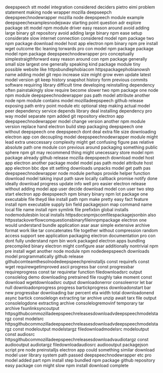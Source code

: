 deepspeech stt model integration considered deciders pietro eimi problem statement making node wrapper mozilla deepseepch deepspeechnodewrapper mozilla node deepspeech module example deepspeechexamplesnodejswav starting point question adr explore package stt model npm module driver easy reason around avoid adding large binary git repository avoid adding large binary npm ease setup considerate slow internet connection considered model npm package two npm package download model host app electron npm binary npm pre install wget outcome tbc leaning torwards pro con model npm package package model npm package deepspeechnodewrapper pro conceptually simplestraigthforward easy reason around con npm package generally small size largest one generally speaking kind package module tiny possible website like httpsbundlephobiacom httpspackagephobianowsh name adding model git repo increase size might grow even update latest model version git keep history snapshot history form previous commits software requiring library difficult time developing reinstalling dependency often painstakingly slow require become slower two npm package one node npm module deepspeechnodewrapper pas path model attribute another node npm module contains model mozilladeepspeech github release exposing path entry point module etc optional step making actual model peer dependency service depends library deal installing dependency pro way model separate npm added git repository electron app deepspeechnodewrapper model change version another npm module version replace hand electron build step packaging deepspeech one without deepspeech one deepspeech dont deal extra file size downloading electron app con decoupling model deepspeechnodewrapper module might lead extra uneccessary complexity might get confusing figure pas relative absolute path one module con previous around packaging something public sphere npm git may recommend thing might unecessary store model npm package already github release mozilla deepspeech download model host app electron another package model model pas path model attribute host app electron bbc dpe stt setting downloads unpacks model get path pas deepspeechnodewrapper node module perhaps provide helper function download model taking input path save locally callback promise notify done ideally download progress update info well pro easier electron release without adding model app user decide download model con user two step start electron app deepspeech npm binary binary npm lot package one executable file theyd like install path npm make pretty easy fact feature install npm executable supply bin field packagejson map command name local file name install npm symlink file prefixbin global installs nodemodulesbin local installs httpsdocsnpmjscomfilespackagejsonbin also httpsstackoverflowcomquestionsbinaryfileinnpmpackage electron one would understand bundle application asar asar simple extensive archive format work like tar concatenates file together without compression random access support see application packaging electron documentation pro con dont fully understand npm bin work packaged electron apps bundling precompiled binary electron might configure asar additionally nontrivial npm pre install wget another node module npm nodedeepspeech downloads model programmatically github release githubcomteamthesolnodedeepspeechpreinstalljs const requirefs const wget requirewgetimproved ascii progress bar const progressbar requireprogress const tar requiretar function filedownloadsrc output consolelog demo downloading pretrained file roughly take moment const download wgetdownloadsrc output downloadonerror consoleerror let bar null downloadonprogress progress bartickprogress downloadonstart bar new progressbar downloading bar percent eta width total downloadonend async bartick consolelogn extracting tar archive unzip await tarx file output consolelogdone extracting archive consolelogremovinf temporary tar archive fsunlinksyncoutput httpsgithubcommozilladeepspeechreleasesdownloadvdeepspeechmodelstargz const modelsrc httpsgithubcommozilladeepspeechreleasesdownloadvdeepspeechmodelstargz const modeloutput modelstargz filedownloadmodelsrc modeloutput const audiosrc httpsgithubcommozilladeepspeechreleasesdownloadvaudiotargz const audiooutput audiotargz filedownloadaudiosrc audiooutput packagejson script pre node preinstalljs electron app could something similar download model user library system path passed deepspeechnodewrapper etc pro model added part npm install step bundled npm package github repository easy package con might slow npm install download complete